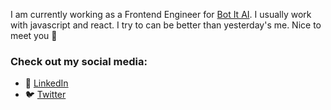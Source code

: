 I am currently working as a Frontend Engineer for [Bot It AI](https://bot-it.ai/). I usually work with javascript and react. I try to can be better than yesterday's me. Nice to meet you 👋

### Check out my social media:

- 🔗 [LinkedIn](https://www.linkedin.com/in/nnhungjs/)
- 🐦 [Twitter](https://twitter.com/nnhungjs)

